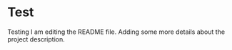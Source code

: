 # Test
Testing
I am editing the README file. Adding some more details about the project description.
